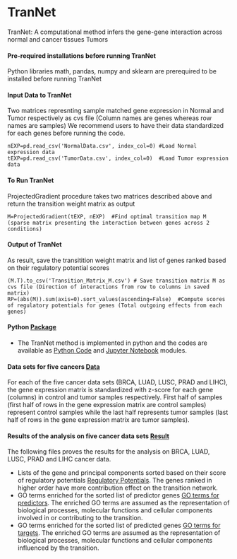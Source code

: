 # TranNet
TranNet: A computational method infers the gene-gene interaction across normal and cancer tissues Tumors
#### Pre-required installations before running TranNet
Python libraries math, pandas, numpy and sklearn are prerequired to be installed before running TranNet
#### Input Data to TranNet
Two matrices represnting sample matched gene expression in Normal and Tumor respectively as cvs file (Column names are genes whereas row names are samples) 
We recommend users to have their data standardized for each genes before running the code.
```
nEXP=pd.read_csv('NormalData.csv', index_col=0) #Load Normal expression data
tEXP=pd.read_csv('TumorData.csv', index_col=0)  #Load Tumor expression data
```
#### To Run TranNet
ProjectedGradient procedure takes two matrices described above and return the transition weight matrix as output
```
M=ProjectedGradient(tEXP, nEXP)  #Find optimal transition map M (sparse matrix presenting the interaction between genes across 2 conditions)
```
#### Output of TranNet
As result, save the transitition weight matrix and list of genes ranked based on their regulatory potential scores
```
(M.T).to_csv('Transition_Matrix_M.csv') # Save transition matrix M as cvs file (Direction of interactions from row to columns in saved matrix) 
RP=(abs(M)).sum(axis=0).sort_values(ascending=False)  #Compute scores of regulatory potentials for genes (Total outgoing effects from each genes)
```
#### Python [Package](code) 
* The TranNet method is implemented in python and the codes are available as [Python Code](code/TranNet.py) and [Jupyter Notebook](code/TranNet.ipynb) modules.

#### Data sets for five cancers [Data](data)
For each of the five cancer data sets (BRCA, LUAD, LUSC, PRAD and LIHC), the gene expression matrix is standardized with z-score for each gene (columns) in control and tumor samples respectively. First half of samples (first half of rows in the gene expression matrix are control samples) represent control samples while the last half represents tumor samples (last half of rows in the gene expression matrix are tumor samples).

#### Results of the analysis on five cancer data sets [Result](result)
The following files proves the results for the analysis on BRCA, LUAD, LUSC, PRAD and LIHC cancer data. 
* Lists of the gene and principal components sorted based on their score of regulatory potentials [Regulatory Potentials](result/Genes_Regulatory_Potentials.xlsx). The genes ranked in higher order have more contribution effect on the transition network.
* GO terms enriched for the sorted list of predictor genes [GO terms for predictors](result/GO_terms_Predictor_Genes.xlsx). The enriched GO terms are assumed as the representation of biological processes, molecular functions and cellular components involved in or contributing to the transition.
* GO terms enriched for the sorted list of predicted genes [GO terms for targets](result/GO_terms_Well_Predicted_Genes.xlsx). The enriched GO terms are assumed as the representation of biological processes, molecular functions and cellular components influenced by the transition.
